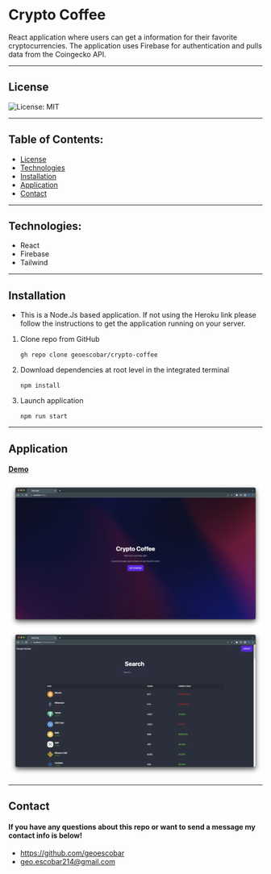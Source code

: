 # Crypto Coffee

React application where users can get a information for their favorite cryptocurrencies. The application uses Firebase for authentication and pulls data from the Coingecko API.

---

## License

![License: MIT](https://img.shields.io/badge/License-MIT-yellow.svg)

---

## Table of Contents:

- [License](#license)
- [Technologies](#technologies)
- [Installation](#installation)
- [Application](#application)
- [Contact](#contact)

---

## Technologies:

- React
- Firebase
- Tailwind

---

## Installation

- This is a Node.Js based application. If not using the Heroku link please follow the instructions to get the application running on your server.

1. Clone repo from GitHub

   ```
   gh repo clone geoescobar/crypto-coffee
   ```

2. Download dependencies at root level in the integrated terminal

   ```
   npm install
   ```

3. Launch application

   ```
   npm run start
   ```

---

## Application

#### [Demo]()

![Repo](./assets/home.png)
![Repo](./assets/dashboard.png)

---

## Contact

#### If you have any questions about this repo or want to send a message my contact info is below!

- https://github.com/geoescobar
- geo.escobar214@gmail.com
